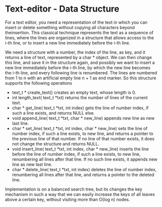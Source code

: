 Text-editor - Data Structure
============================

For a text editor, you need a representation of the text in which you can insert or delete something without copying all characters beyond theinsertion. This classical technique represents the text as a sequence of lines, where the lines are organized in a structure that allows access to the i-th line, or to insert a new line immediately before the i-th line.

We need a structure with a number, the index of the line, as key, and it returns a line of text, represented by a char * object. We can then change this line, and save it in the structure again, and possibly we want to insert a new line immediately before the i-th line, by which the new line becomes the i-th line, and every following line is renumbered. The lines are numbered from 1 to n with an artificial empty line n + 1 as end marker. So this structure supports the following operations
- text_t * create_text() creates an empty text, whose length is 0.
- int length_text( text_t *txt) returns the number of lines of the current text.
- char * get_line( text_t *txt, int index) gets the line of number index, if such a line exists, and returns NULL else.
- void append_line( text_t *txt, char * new_line) appends new line as new last line.
- char * set_line( text_t *txt, int index, char * new_line) sets the line of number index, if such a line exists, to new line, and returns a pointer to the previous line of that number. If no line of that number exists, it does not change the structure and returns NULL.
- void insert_line( text_t *txt, int index, char * new_line) inserts the line before the line of number index, if such a line exists, to new line, renumbering all lines after that line. If no such line exists, it appends new line as new last line.
- char * delete_line( text_t *txt, int index) deletes the line of number index, renumbering all lines after that line, and returns a pointer to the deleted line.

Implementation is on a balanced search tree, but its changes the key mechanism in such a way that we can easily increase the keys of all leaves above a certain key, without visiting more than O(log n) nodes. 
